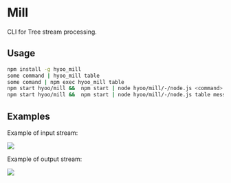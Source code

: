 # Mill

CLI for Tree stream processing.

## Usage

```sh
npm install -g hyoo_mill
some command | hyoo_mill table
some comand | npm exec hyoo_mill table
npm start hyoo/mill &&  npm start | node hyoo/mill/-/node.js <command> <prop> 
npm start hyoo/mill &&  npm start | node hyoo/mill/-/node.js table message
```

## Examples

Example of input stream:

![](https://habrastorage.org/webt/ur/vo/vn/urvovnmwnu4dajfrc8xyl2jay2a.png)

Example of output stream:

![](https://habrastorage.org/webt/eg/oy/bf/egoybfmkvntioztxvkuw3rsva8m.png)
